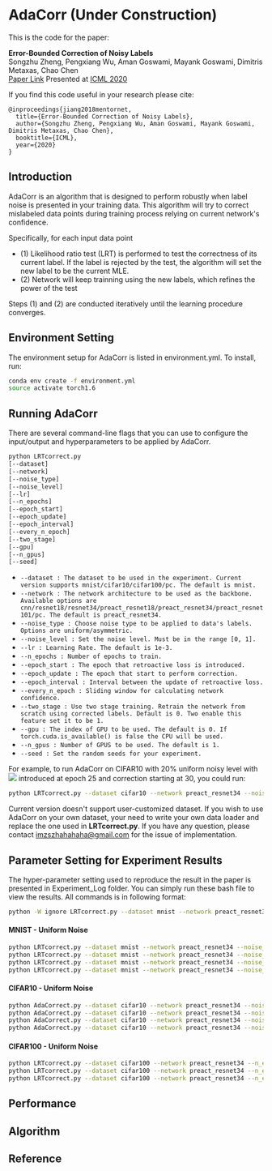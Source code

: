 # AdaCorr (Under Construction)

This is the code for the paper:

**<a> Error-Bounded Correction of Noisy Labels </a>**
<br>
Songzhu Zheng, Pengxiang Wu, Aman Goswami, Mayank Goswami, Dimitris Metaxas, Chao Chen
</br>
[Paper Link](https://arxiv.org/pdf/2011.10077.pdf)
Presented at [ICML 2020](https://icml.cc/virtual/2020/poster/6161)

If you find this code useful in your research please cite:
```
@inproceedings{jiang2018mentornet,
  title={Error-Bounded Correction of Noisy Labels},
  author={Songzhu Zheng, Pengxiang Wu, Aman Goswami, Mayank Goswami, Dimitris Metaxas, Chao Chen},
  booktitle={ICML},
  year={2020}
}
```

## Introduction 

AdaCorr is an algorithm that is designed to perform robustly when label noise is presented in your training data. This algorithm will try to correct mislabeled data points during training process relying on current network's confidence. 

Specifically, for each input data point
- (1) Likelihood ratio test (LRT) is performed to test the correctness of its current label. If the label is rejected by the test, the algorithm will set the new label to be the current MLE. 
- (2) Network will keep trainning using the new labels, which refines the power of the test

Steps (1) and (2) are conducted iteratively until the learning procedure converges.

## Environment Setting

The environment setup for AdaCorr is listed in environment.yml. To install, run:

```bash
conda env create -f environment.yml
source activate torch1.6
```

## Running AdaCorr 

There are several command-line flags that you can use to configure the input/output and hyperparameters to be applied by AdaCorr.

```bash
python LRTcorrect.py 
[--dataset] 
[--network]  
[--noise_type]
[--noise_level]
[--lr] 
[--n_epochs] 
[--epoch_start] 
[--epoch_update] 
[--epoch_interval] 
[--every_n_epoch] 
[--two_stage] 
[--gpu] 
[--n_gpus] 
[--seed]
```

- `--dataset : The dataset to be used in the experiment. Current version supports mnist/cifar10/cifar100/pc. The default is mnist.`
- `--network : The network architecture to be used as the backbone. Available options are cnn/resnet18/resnet34/preact_resnet18/preact_resnet34/preact_resnet101/pc. The default is preact_resnet34.`
- `--noise_type : Choose noise type to be applied to data's labels. Options are uniform/asymmetric.`
- `--noise_level : Set the noise level. Must be in the range [0, 1].`
- `--lr : Learning Rate. The default is 1e-3.`
- `--n_epochs : Number of epochs to train.`
- `--epoch_start : The epoch that retroactive loss is introduced.`
- `--epoch_update : The epoch that start to perform correction.`
- `--epoch_interval : Interval between the update of retroactive loss.`
- `--every_n_epoch : Sliding window for calculating network confidence.`
- `--two_stage : Use two stage training. Retrain the network from scratch using corrected labels. Default is 0. Two enable this feature set it to be 1.`
- `--gpu : The index of GPU to be used. The default is 0. If torch.cuda.is_available() is false the CPU will be used.`
- `--n_gpus : Number of GPUS to be used. The default is 1.`
- `--seed : Set the random seeds for your experiment.`

For example, to run AdaCorr on CIFAR10 with 20% uniform noisy level with <img src="https://render.githubusercontent.com/render/math?math=L_{ce}"> introduced at epoch 25 and correction starting at 30, you could run:
```bash
python LRTcorrect.py --dataset cifar10 --network preact_resnet34 --noise_type uniform --noise_level 0.2 --n_epochs 180 --epoch_start 25 --epoch_update 30
```

Current version doesn't support user-customized dataset. If you wish to use AdaCorr on your own dataset, your need to write your own data loader and replace the one used in __LRTcorrect.py__. If you have any question, please contact <imzszhahahaha@gmail.com> for the issue of implementation.

## Parameter Setting for Experiment Results ##
The hyper-parameter setting used to reproduce the result in the paper is presented in Experiment_Log folder. You can simply run these bash file to view the results.
All commands is in following format:
```bash
python -W ignore LRTcorrect.py --dataset mnist --network preact_resnet34 --noise_type uniform --noise_level 0.2 --lr 1e-3 --epoch_start 10 --epoch_update 15 --n_epochs 180 --n_gpus 1 --gpu 0
```
#### MNIST - Uniform Noise ####
```bash
python LRTcorrect.py --dataset mnist --network preact_resnet34 --noise_type uniform --noise_level 0.2 --lr 1e-3 --epoch_start 10 --epoch_update 15 --n_epochs 180 --n_gpus 1 --gpu 0
python LRTcorrect.py --dataset mnist --network preact_resnet34 --noise_type uniform --noise_level 0.4 --lr 1e-3 --epoch_start 10 --epoch_update 15 --n_epochs 180 --n_gpus 1 --gpu 0 
python LRTcorrect.py --dataset mnist --network preact_resnet34 --noise_type uniform --noise_level 0.6 --lr 1e-3 --epoch_start 10 --epoch_update 15 --n_epochs 180 --n_gpus 1 --gpu 0 
python LRTcorrect.py --dataset mnist --network preact_resnet34 --noise_type uniform --noise_level 0.8 --lr 1e-3  --epoch_start 5 --epoch_update 10 --n_epochs 180 --n_gpus 1 --gpu 0 
```
#### CIFAR10 - Uniform Noise ####
```bash
python AdaCorrect.py --dataset cifar10 --network preact_resnet34 --noise_type uniform --noise_level 0.2 --lr 1e-3 --n_epochs 180 --epoch_start 25 --epoch_update 30 --gpu 1 --n_gpus 1
python AdaCorrect.py --dataset cifar10 --network preact_resnet34 --noise_type uniform --noise_level 0.4 --lr 1e-3 --n_epochs 180 --epoch_start 25 --epoch_update 30 --gpu 1 --n_gpus 1
python AdaCorrect.py --dataset cifar10 --network preact_resnet34 --noise_type uniform --noise_level 0.6 --lr 1e-3 --n_epochs 180 --epoch_start 25 --epoch_update 30 --gpu 1 --n_gpus 1
python AdaCorrect.py --dataset cifar10 --network preact_resnet34 --noise_type uniform --noise_level 0.8 --lr 1e-3 --n_epochs 180 --epoch_start 20 --epoch_update 25 --gpu 1 --n_gpus 1 
```
#### CIFAR100 - Uniform Noise ####
```bash
python LRTcorrect.py --dataset cifar100 --network preact_resnet34 --n_epochs 180 --lr 1e-3 --noise_type uniform --noise_level 0.4 --epoch_start 25 --epoch_update 30 --gpu 0 --n_gpus 1
python LRTcorrect.py --dataset cifar100 --network preact_resnet34 --n_epochs 180 --lr 1e-3 --noise_type uniform --noise_level 0.6 --epoch_start 25 --epoch_update 30 --gpu 0 --n_gpus 1
python LRTcorrect.py --dataset cifar100 --network preact_resnet34 --n_epochs 180 --lr 1e-3 --noise_type uniform --noise_level 0.8 --epoch_start 30 --epoch_update 35 --gpu 0 --n_gpus 1
```

## Performance

## Algorithm

## Reference

